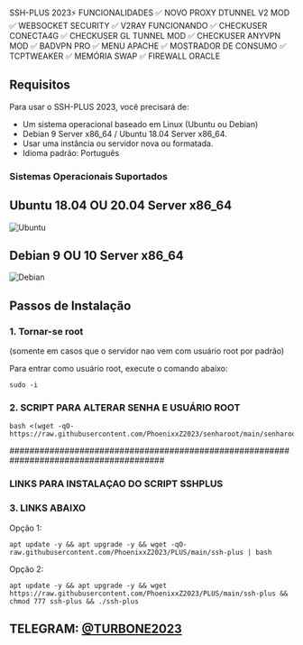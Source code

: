 SSH-PLUS 2023⚡
FUNCIONALIDADES
✅ NOVO PROXY DTUNNEL V2 MOD
✅ WEBSOCKET SECURITY
✅ V2RAY FUNCIONANDO
✅ CHECKUSER CONECTA4G
✅ CHECKUSER GL TUNNEL MOD
✅ CHECKUSER ANYVPN MOD
✅ BADVPN PRO
✅ MENU APACHE
✅ MOSTRADOR DE CONSUMO
✅ TCPTWEAKER
✅ MEMÓRIA SWAP
✅ FIREWALL ORACLE

## Requisitos

Para usar o SSH-PLUS 2023, você precisará de:

- Um sistema operacional baseado em Linux (Ubuntu ou Debian)
- Debian 9 Server x86_64 / Ubuntu 18.04 Server x86_64.
- Usar uma instância ou servidor nova ou formatada.
- Idioma padrão: Português

### Sistemas Operacionais Suportados

## Ubuntu 18.04 OU 20.04 Server x86_64
![Ubuntu](https://assets.ubuntu.com/v1/29985a98-ubuntu-logo32.png) 

## Debian 9 OU 10 Server x86_64
![Debian](https://www.debian.org/logos/openlogo-nd.svg)

## Passos de Instalação

### 1. Tornar-se root

(somente em casos que o servidor nao vem com usuário root por padrão)

Para entrar como usuário root, execute o comando abaixo:

````
sudo -i
````

### 2. SCRIPT PARA ALTERAR SENHA E USUÁRIO ROOT

````
bash <(wget -qO- https://raw.githubusercontent.com/PhoenixxZ2023/senharoot/main/senharoot.sh)
````
#######################################################################################

### LINKS PARA INSTALAÇAO DO SCRIPT SSHPLUS 

### 3. LINKS ABAIXO

Opção 1:

````
apt update -y && apt upgrade -y && wget -qO- raw.githubusercontent.com/PhoenixxZ2023/PLUS/main/ssh-plus | bash
````

Opção 2:

````
apt update -y && apt upgrade -y && wget https://raw.githubusercontent.com/PhoenixxZ2023/PLUS/main/ssh-plus && chmod 777 ssh-plus && ./ssh-plus
````

## TELEGRAM: [@TURBONE2023](https://t.me/TURBONE2023)

